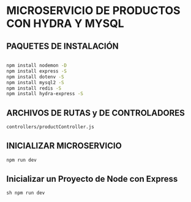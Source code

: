 # MICROSERVICIO DE PRODUCTOS CON HYDRA Y MYSQL

## PAQUETES DE INSTALACIÓN

```sh

npm install nodemon -D
npm install express -S
npm install dotenv -S
npm install mysql2 -S
npm install redis -S
npm install hydra-express -S

```

## ARCHIVOS DE RUTAS y DE CONTROLADORES

```sh
controllers/productController.js
```

## INICIALIZAR MICROSERVICIO

```sh
npm run dev
```

## Inicializar un Proyecto de Node con Express

`sh
npm run dev
`

